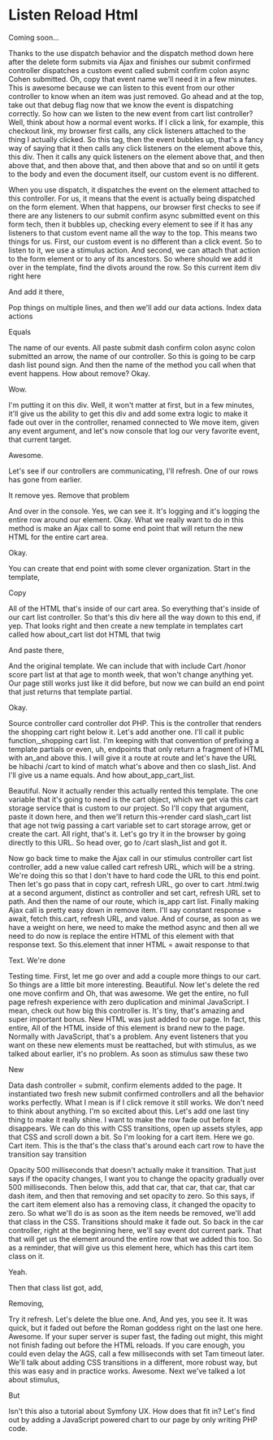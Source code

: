 # Listen Reload Html

Coming soon...

Thanks to the use dispatch behavior and the dispatch method down here after the
delete form submits via Ajax and finishes our submit confirmed controller dispatches
a custom event called submit confirm colon async Cohen submitted. Oh, copy that event
name we'll need it in a few minutes. This is awesome because we can listen to this
event from our other controller to know when an item was just removed. Go ahead and
at the top, take out that debug flag now that we know the event is dispatching
correctly. So how can we listen to the new event from cart list controller? Well,
think about how a normal event works. If I click a link, for example, this checkout
link, my browser first calls, any click listeners attached to the thing I actually
clicked. So this tag, then the event bubbles up, that's a fancy way of saying that it
then calls any click listeners on the element above this, this div. Then it calls any
quick listeners on the element above that, and then above that, and then above that,
and then above that and so on until it gets to the body and even the document itself,
our custom event is no different.

When you use dispatch, it dispatches the event on the element attached to this
controller. For us, it means that the event is actually being dispatched on the form
element. When that happens, our browser first checks to see if there are any
listeners to our submit confirm async submitted event on this form tech, then it
bubbles up, checking every element to see if it has any listeners to that custom
event name all the way to the top. This means two things for us. First, our custom
event is no different than a click event. So to listen to it, we use a stimulus
action. And second, we can attach that action to the form element or to any of its
ancestors. So where should we add it over in the template, find the divots around the
row. So this current item div right here

And add it there,

Pop things on multiple lines, and then we'll add our data actions. Index data actions

Equals

The name of our events. All paste submit dash confirm colon async colon submitted an
arrow, the name of our controller. So this is going to be carp dash list pound sign.
And then the name of the method you call when that event happens. How about remove?
Okay.

Wow.

I'm putting it on this div. Well, it won't matter at first, but in a few minutes,
it'll give us the ability to get this div and add some extra logic to make it fade
out over in the controller, renamed connected to We move item, given any event
argument, and let's now console that log our very favorite event, that current
target.

Awesome.

Let's see if our controllers are communicating, I'll refresh. One of our rows has
gone from earlier.

It remove yes. Remove that problem

And over in the console. Yes, we can see it. It's logging and it's logging the entire
row around our element. Okay. What we really want to do in this method is make an
Ajax call to some end point that will return the new HTML for the entire cart area.

Okay.

You can create that end point with some clever organization. Start in the template,

Copy

All of the HTML that's inside of our cart area. So everything that's inside of our
cart list controller. So that's this div here all the way down to this end, if yep.
That looks right and then create a new template in templates cart called how
about_cart list dot HTML that twig

And paste there,

And the original template. We can include that with include Cart /honor score part
list at that age to month week, that won't change anything yet. Our page still works
just like it did before, but now we can build an end point that just returns that
template partial.

Okay.

Source controller card controller dot PHP. This is the controller that renders the
shopping cart right below it. Let's add another one. I'll call it public
function,_shopping cart list. I'm keeping with that convention of prefixing a
template partials or even, uh, endpoints that only return a fragment of HTML with
an_and above this. I will give it a route at route and let's have the URL be hibachi
/cart to kind of match what's above and then co slash_list. And I'll give us a name
equals. And how about_app_cart_list.

Beautiful. Now it actually render this actually rented this template. The one
variable that it's going to need is the cart object, which we get via this cart
storage service that is custom to our project. So I'll copy that argument, paste it
down here, and then we'll return this->render card slash_cart list that age not twig
passing a cart variable set to cart storage arrow, get or create the cart. All right,
that's it. Let's go try it in the browser by going directly to this URL. So head
over, go to /cart slash_list and got it.

Now go back time to make the Ajax call in our stimulus controller cart list
controller, add a new value called cart refresh URL, which will be a string. We're
doing this so that I don't have to hard code the URL to this end point. Then let's go
pass that in copy cart, refresh URL, go over to cart .html.twig at a second argument,
distinct as controller and set cart, refresh URL set to path. And then the name of
our route, which is_app cart list. Finally making Ajax call is pretty easy down in
remove item. I'll say constant response = await, fetch this.cart, refresh URL, and
value. And of course, as soon as we have a weight on here, we need to make the method
async and then all we need to do now is replace the entire HTML of this element with
that response text. So this.element that inner HTML = await response to that

Text. We're done

Testing time. First, let me go over and add a couple more things to our cart. So
things are a little bit more interesting. Beautiful. Now let's delete the red one
move confirm and Oh, that was awesome. We get the entire, no full page refresh
experience with zero duplication and minimal JavaScript. I mean, check out how big
this controller is. It's tiny, that's amazing and super important bonus. New HTML was
just added to our page. In fact, this entire, All of the HTML inside of this element
is brand new to the page. Normally with JavaScript, that's a problem. Any event
listeners that you want on these new elements must be reattached, but with stimulus,
as we talked about earlier, it's no problem. As soon as stimulus saw these two

New

Data dash controller = submit, confirm elements added to the page. It instantiated
two fresh new submit confirmed controllers and all the behavior works perfectly. What
I mean is if I click remove it still works. We don't need to think about anything.
I'm so excited about this. Let's add one last tiny thing to make it really shine. I
want to make the row fade out before it disappears. We can do this with CSS
transitions, open up assets styles, app that CSS and scroll down a bit. So I'm
looking for a cart item. Here we go. Cart item. This is the that's the class that's
around each cart row to have the transition say transition

Opacity 500 milliseconds that doesn't actually make it transition. That just says if
the opacity changes, I want you to change the opacity gradually over 500
milliseconds. Then below this, add that car, that car, that car, that car dash item,
and then that removing and set opacity to zero. So this says, if the cart item
element also has a removing class, it changed the opacity to zero. So what we'll do
is as soon as the item needs be removed, we'll add that class in the CSS. Transitions
should make it fade out. So back in the car controller, right at the beginning here,
we'll say event dot current park. That that will get us the element around the entire
row that we added this too. So as a reminder, that will give us this element here,
which has this cart item class on it.

Yeah.

Then that class list got, add,

Removing,

Try it refresh. Let's delete the blue one. And, And yes, you see it. It was quick,
but it faded out before the Roman goddess right on the last one here. Awesome. If
your super server is super fast, the fading out might, this might not finish fading
out before the HTML reloads. If you care enough, you could even delay the AGS, call a
few milliseconds with set Tam timeout later. We'll talk about adding CSS transitions
in a different, more robust way, but this was easy and in practice works. Awesome.
Next we've talked a lot about stimulus,

But

Isn't this also a tutorial about Symfony UX. How does that fit in? Let's find out by
adding a JavaScript powered chart to our page by only writing PHP code.

